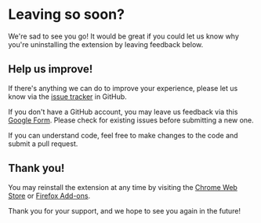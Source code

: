 # Leaving so soon?

We're sad to see you go! It would be great if you could let us know why you're uninstalling the extension by leaving feedback below.

## Help us improve!

If there's anything we can do to improve your experience, please let us know via the [issue tracker](https://github.com/ynshung/better-yt-shorts/issues) in GitHub.

If you don't have a GitHub account, you may leave us feedback via this [Google Form](https://forms.gle/pvSiMwDeQVfwyALfA). Please check for existing issues before submitting a new one.

If you can understand code, feel free to make changes to the code and submit a pull request.

## Thank you!

You may reinstall the extension at any time by visiting the [Chrome Web Store](https://chrome.google.com/webstore/detail/better-youtube-shorts/icnidlkdlledahfgejnagmhgaeijokcp) or [Firefox Add-ons](https://addons.mozilla.org/en-US/firefox/addon/better-youtube-shorts).

Thank you for your support, and we hope to see you again in the future!




